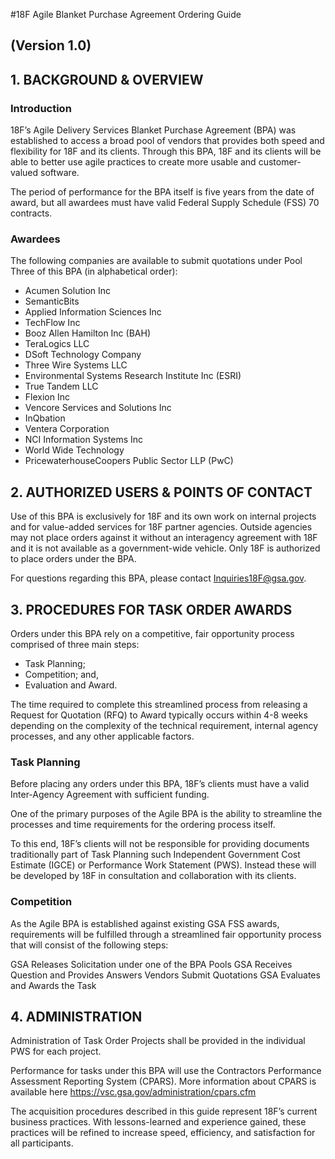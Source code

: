 #18F Agile Blanket Purchase Agreement Ordering Guide
## (Version 1.0)

## 1.	BACKGROUND & OVERVIEW

### Introduction

18F’s Agile Delivery Services Blanket Purchase Agreement (BPA) was established to access a broad pool of vendors that provides both speed and flexibility for 18F and its clients. Through this BPA, 18F and its clients will be able to better use agile practices to create more usable and customer-valued software.

The period of performance for the BPA itself is five years from the date of award, but all awardees must have valid Federal Supply Schedule (FSS) 70 contracts. 

### Awardees

The following companies are available to submit quotations under Pool Three of this BPA (in alphabetical order):

- Acumen Solution Inc
- SemanticBits
- Applied Information Sciences Inc
- TechFlow Inc
- Booz Allen Hamilton Inc (BAH)
- TeraLogics LLC
- DSoft Technology Company
- Three Wire Systems LLC
- Environmental Systems Research Institute Inc (ESRI)
- True Tandem LLC
- Flexion Inc
- Vencore Services and Solutions Inc
- InQbation
- Ventera Corporation
- NCI Information Systems Inc
- World Wide Technology
- PricewaterhouseCoopers Public Sector LLP (PwC)


## 2.	AUTHORIZED USERS & POINTS OF CONTACT

Use of this BPA is exclusively for 18F and its own work on internal projects and for value-added services for 18F partner agencies. Outside agencies may not place orders against it without an interagency agreement with 18F and it is not available as a government-wide vehicle. Only 18F is authorized to place orders under the BPA.

For questions regarding this BPA, please contact Inquiries18F@gsa.gov. 

## 3.	PROCEDURES FOR TASK ORDER AWARDS

Orders under this BPA rely on a competitive, fair opportunity process comprised of three main steps: 

- Task Planning;
- Competition; and,
- Evaluation and Award. 

The time required to complete this streamlined process from releasing a Request for Quotation (RFQ) to Award typically occurs within 4-8 weeks depending on the complexity of the technical requirement, internal agency processes, and any other applicable factors.

### Task Planning

Before placing any orders under this BPA, 18F’s clients must have a valid Inter-Agency Agreement with sufficient funding.  

One of the primary purposes of the Agile BPA is the ability to streamline the processes and time requirements for the ordering process itself.

To this end, 18F’s clients will not be responsible for providing documents traditionally part of Task Planning such Independent Government Cost Estimate (IGCE) or Performance Work Statement (PWS).  Instead these will be developed by 18F in consultation and collaboration with its clients.

### Competition

As the Agile BPA is established against existing GSA FSS awards, requirements will be fulfilled through a streamlined fair opportunity process that will consist of the following steps:

GSA Releases Solicitation under one of the BPA Pools
GSA Receives Question and Provides Answers
Vendors Submit Quotations
GSA Evaluates and Awards the Task

## 4.	ADMINISTRATION

Administration of Task Order Projects shall be provided in the individual PWS for each project.

Performance for tasks under this BPA will use the Contractors Performance Assessment Reporting System (CPARS).  More information about CPARS is available here https://vsc.gsa.gov/administration/cpars.cfm 

The acquisition procedures described in this guide represent 18F’s current business practices. With lessons-learned and experience gained, these practices will be refined to increase speed, efficiency, and satisfaction for all participants.
